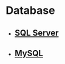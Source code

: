# Database #

* ## [SQL Server](SQLServer/SQLServer-Readme.md) ##

* ## [MySQL](MySQL/MySQL-Readme.md) ##


